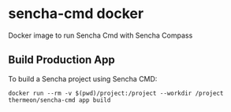 sencha-cmd docker
=================

Docker image to run Sencha Cmd with Sencha Compass

Build Production App
--------------------

To build a Sencha project using Sencha CMD:

    docker run --rm -v $(pwd)/project:/project --workdir /project thermeon/sencha-cmd app build
